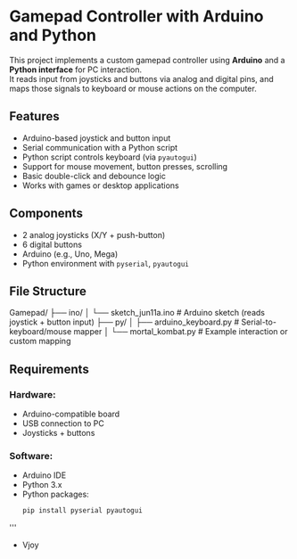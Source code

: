# Gamepad Controller with Arduino and Python

This project implements a custom gamepad controller using **Arduino** and a **Python interface** for PC interaction.  
It reads input from joysticks and buttons via analog and digital pins, and maps those signals to keyboard or mouse actions on the computer.

## Features

- Arduino-based joystick and button input
- Serial communication with a Python script
- Python script controls keyboard (via `pyautogui`)
- Support for mouse movement, button presses, scrolling
- Basic double-click and debounce logic
- Works with games or desktop applications

## Components

- 2 analog joysticks (X/Y + push-button)
- 6 digital buttons
- Arduino (e.g., Uno, Mega)
- Python environment with `pyserial`, `pyautogui`

## File Structure

Gamepad/
├── ino/
│ └── sketch_jun11a.ino # Arduino sketch (reads joystick + button input)
├── py/
│ ├── arduino_keyboard.py # Serial-to-keyboard/mouse mapper
│ └── mortal_kombat.py # Example interaction or custom mapping


## Requirements

### Hardware:
- Arduino-compatible board
- USB connection to PC
- Joysticks + buttons

### Software:
- Arduino IDE
- Python 3.x
- Python packages:
  ```bash
  pip install pyserial pyautogui
'''
- Vjoy
